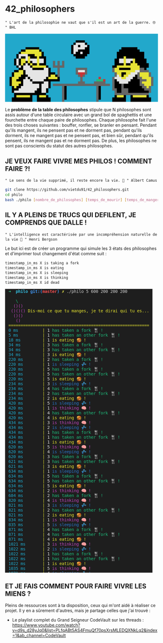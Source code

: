 # 42_philosophers

```
" L'art de la philosophie ne vaut que s'il est un art de la guerre. 🤓 " BHL 
```
![Screenshot](philo_pixel.png)

Le **problème de la table des philosophes** stipule que N philosophes sont assis autour d'une table circulaire avec un grand bol de spaghettis et une fourchette entre chaque paire de philosophes. Chaque philosophe fait l'une des trois choses suivantes : bouffer, ronfler, se branler en pensant. Pendant qu'ils mangent, ils ne pensent pas et ne dorment pas, pendant qu'ils dorment, ils ne mangent pas et ne pensent pas, et bien sûr, pendant qu'ils pensent, ils ne mangent pas et ne dorment pas. De plus, les philosophes ne sont pas conscients du statut des autres philosophes. 

## JE VEUX FAIRE VIVRE MES PHILOS ! COMMENT FAIRE ?!

```
" Le sens de la vie supprimé, il reste encore la vie. 🌱 " Albert Camus
```

```bash
git clone https://github.com/vietdu91/42_philosophers.git
cd philo
bash ./philo [nombre_de_philosophes] [temps_de_mourir] [temps_de_manger] [temps_de_dormir]
```
## IL Y A PLEINS DE TRUCS QUI DEFILENT, JE COMPRENDS QUE DALLE !

```
" L'intelligence est caractérisée par une incompréhension naturelle de la vie 🧬 " Henri Bergson
```
Le but ici est de créer un programme qui simule les 3 états des philosophes et d'imprimer tout changement d'état comme suit :

    timestamp_in_ms X is taking a fork
    timestamp_in_ms X is eating
    timestamp_in_ms X is sleeping
    timestamp_in_ms X is thinking
    timestamp_in_ms X id dead

![Screenshot](philo_action.png)

## ET JE FAIS COMMENT POUR FAIRE VIVRE LES MIENS ?

Pleins de ressources sont à ta disposition, ceux qui m'ont aidé à réaliser ce projet. Il y en a sûrement d'autres, mais je partage celles que j'ai trouvé :

* Le playlist complet du Grand Seigneur CodeVault sur les threads :
    https://www.youtube.com/watch?v=d9s_d28yJq0&list=PLfqABt5AS4FmuQf70psXrsMLEDQXNkLq2&index=1&ab_channel=CodeVault
    
